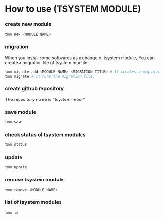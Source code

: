 # How to use (TSYSTEM MODULE)

### create new module
```bash
tmm new <MODULE NAME>
```
### migration
When you install some softwares as a change of tsystem module, You can create a migration file of tsystem module.
```bash
tmm migrate add <MODULE NAME> <MIGRATION TITLE> # It creates a migration file and edit it.
tmm migrate # It runs the migration file.
```

### create github repository
The repository name is "tsystem-mod-<MODULE NAME>"

### save module
```bash
tmm save
```

### check status of tsystem modules
```bash
tmm status
```

### update
```bash
tmm update
```

### remove tsystem module
```bash
tmm remove <MODULE NAME>
```

### list of tsystem modules
```bash
tmm ls
```
